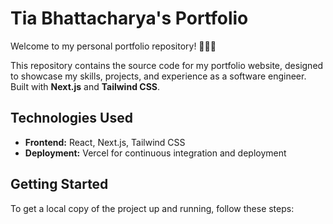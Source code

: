 # Tia Bhattacharya's Portfolio

Welcome to my personal portfolio repository! 👩🏽‍💻

This repository contains the source code for my portfolio website, designed to showcase my skills, projects, and experience as a software engineer. Built with **Next.js** and **Tailwind CSS**.

## Technologies Used

- **Frontend:** React, Next.js, Tailwind CSS
- **Deployment:** Vercel for continuous integration and deployment

## Getting Started

To get a local copy of the project up and running, follow these steps:
